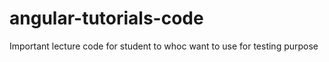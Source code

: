 # angular-tutorials-code
Important lecture code for student to whoc want to use for testing purpose
